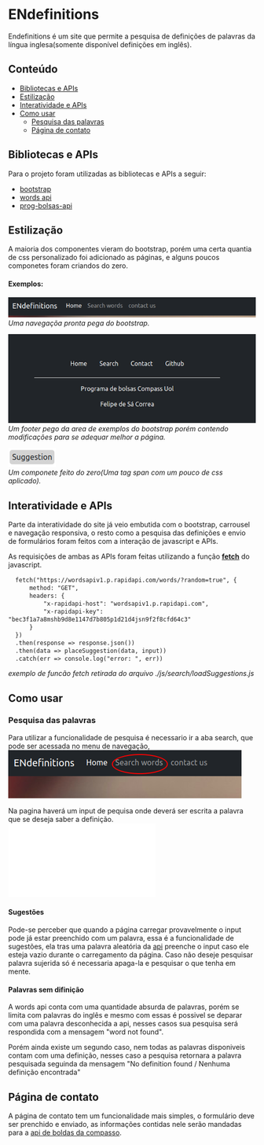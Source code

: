 # ENdefinitions
Endefinitions é um site que permite a pesquisa de definições de palavras da língua inglesa(somente disponível definições em inglês). 

## Conteúdo
* [Bibliotecas e APIs](#Bibliotecas-e-APIs)
* [Estilização](#Estilização)
* [Interatividade e APIs](#Interatividade-e-APIs)
* [Como usar](#Como-usar)
  - [Pesquisa das palavras](#Pesquisa-das-palavras)
  - [Página de contato](#Página-de-contato)

## Bibliotecas e APIs
Para o projeto foram utilizadas as bibliotecas e APIs a seguir:
* [bootstrap](https://getbootstrap.com/)
* [words api](https://www.wordsapi.com/)
* [prog-bolsas-api](https://github.com/leostacowski/prog-bolsas-api)

## Estilização
A maioria dos componentes vieram do bootstrap, porém uma certa quantia de css personalizado foi adicionado as páginas, e alguns poucos componetes foram criandos do zero.

#### Exemplos:
![Navegação bootstrap](./README-assets/navbootstrap.png)  
*Uma navegaçõa pronta pega do bootstrap.*


![Footer modificado](./README-assets/footer.png)  
*Um footer pego da area de exemplos do bootstrap porém contendo modificações para se adequar melhor a página.*


![tag span](./README-assets/suggestion.png)  
*Um componete feito do zero(Uma tag span com um pouco de css aplicado).*

## 


## Interatividade e APIs
Parte da interatividade do site já veio embutida com o bootstrap, carrousel e navegação responsiva, o resto como a pesquisa das definições e envio de formulários foram feitos com a interação de javascript e APIs.

As requisições de ambas as APIs foram feitas utilizando a função [**fetch**](https://developer.mozilla.org/en-US/docs/Web/API/Fetch_API/Using_Fetch) do javascript.
```
  fetch("https://wordsapiv1.p.rapidapi.com/words/?random=true", {
      method: "GET",
      headers: {
          "x-rapidapi-host": "wordsapiv1.p.rapidapi.com",
          "x-rapidapi-key": "bec3f1a7a8mshb9d8e1147d7b805p1d21d4jsn9f2f8cfd64c3"
      }
  })
  .then(response => response.json()) 
  .then(data => placeSuggestion(data, input))
  .catch(err => console.log("error: ", err))
```  
*exemplo de funcão fetch retirada do arquivo ./js/search/loadSuggestions.js*

## Como usar
### Pesquisa das palavras
Para utilizar a funcionalidade de pesquisa é necessario ir a aba search, que pode ser acessada no menu de navegação,  
![Imagem de botão de search no menu de naveção](./README-assets/searchOnNav.png)

Na pagina haverá um  input de pequisa onde deverá ser escrita a palavra que se deseja saber a definição.
![input de pesquisa](./README-assets/searchInput.js)

#### Sugestões
Pode-se perceber que quando a página carregar provavelmente o input pode já estar preenchido com um palavra, essa é a funcionalidade de sugestões, ela tras uma palavra aleatória da [api](https://www.wordsapi.com/) preenche o input caso ele esteja vazio durante o carregamento da página. Caso não deseje pesquisar palavra sujerida só é necessaria apaga-la e pesquisar o que tenha em mente.

#### Palavras sem difinição
A words api conta com uma quantidade absurda de palavras, porém se limita com palavras do inglês e mesmo com essas é possivel se deparar com uma palavra desconhecida a api, nesses casos sua pesquisa será respondida com a mensagem "word not found".

Porém ainda existe um segundo caso, nem todas as palavras disponiveis contam com uma definição, nesses caso a pesquisa retornara a palavra pesquisada seguinda da mensagem "No definition found / Nenhuma definição encontrada"

## Página de contato
A página de contato tem um funcionalidade mais simples, o formulário deve ser prenchido e enviado, as informações contidas nele serão mandadas para a [api de boldas da compasso](https://github.com/leostacowski/prog-bolsas-api).

